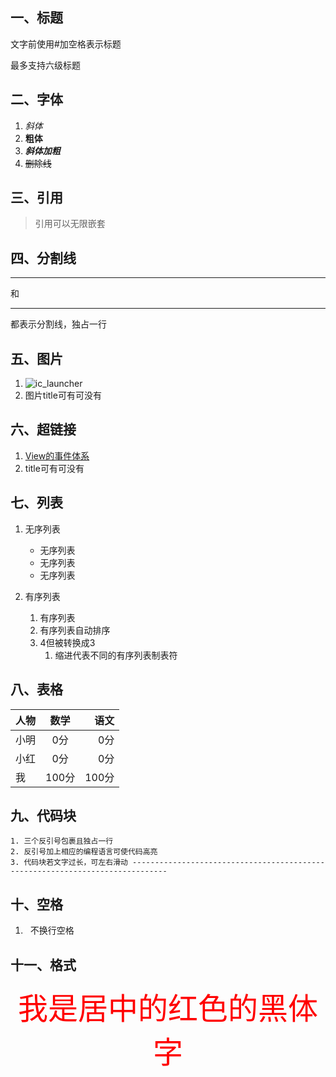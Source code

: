 ## 一、标题
文字前使用#加空格表示标题

最多支持六级标题

## 二、字体

1. *斜体*
2. **粗体**
3. ***斜体加粗***
4. ~~删除线~~

## 三、引用

>引用可以无限嵌套

## 四、分割线

---
和
***
都表示分割线，独占一行

## 五、图片

1. ![ic_launcher](https://img-blog.csdn.net/20150316184625949 "title")
2. 图片title可有可没有

## 六、超链接

1. [View的事件体系](https://mp.weixin.qq.com/s/pTpgpL90blTmzP5U95XF9Q "View的事件体系")
2. title可有可没有

## 七、列表

1. 无序列表

   - 无序列表
   + 无序列表
   * 无序列表

2. 有序列表
   1. 有序列表
   2. 有序列表自动排序
   4. 4但被转换成3
      1. 缩进代表不同的有序列表制表符

## 八、表格

 人物|数学|语文
 ---|:--:|---:
 小明|0分|0分
 小红|0分|0分
 我|100分|100分

## 九、代码块

~~~
1. 三个反引号包裹且独占一行
2. 反引号加上相应的编程语言可使代码高亮
3. 代码块若文字过长，可左右滑动 ------------------------------------------------------------------------------
~~~

## 十、空格

1. &nbsp; 不换行空格

## 十一、格式

<center><font face = "黑体" color="red" size = "12">我是居中的红色的黑体字</font></center>


















